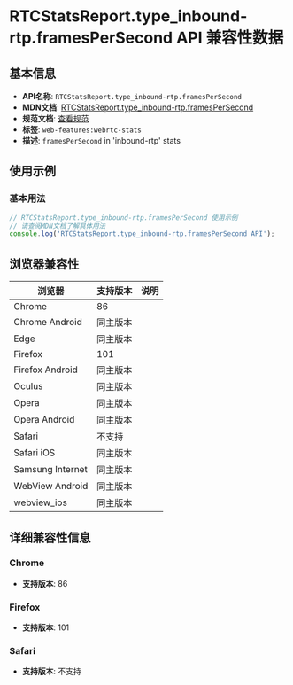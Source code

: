 # RTCStatsReport.type_inbound-rtp.framesPerSecond API 兼容性数据

## 基本信息

- **API名称**: `RTCStatsReport.type_inbound-rtp.framesPerSecond`
- **MDN文档**: [RTCStatsReport.type_inbound-rtp.framesPerSecond](https://developer.mozilla.org/docs/Web/API/RTCInboundRtpStreamStats/framesPerSecond)
- **规范文档**: [查看规范](https://w3c.github.io/webrtc-stats/#dom-rtcinboundrtpstreamstats-framespersecond)
- **标签**: `web-features:webrtc-stats`
- **描述**: `framesPerSecond` in 'inbound-rtp' stats

## 使用示例

### 基本用法

```javascript
// RTCStatsReport.type_inbound-rtp.framesPerSecond 使用示例
// 请查阅MDN文档了解具体用法
console.log('RTCStatsReport.type_inbound-rtp.framesPerSecond API');
```

## 浏览器兼容性

| 浏览器 | 支持版本 | 说明 |
|--------|----------|------|
| Chrome | 86 |  |
| Chrome Android | 同主版本 |  |
| Edge | 同主版本 |  |
| Firefox | 101 |  |
| Firefox Android | 同主版本 |  |
| Oculus | 同主版本 |  |
| Opera | 同主版本 |  |
| Opera Android | 同主版本 |  |
| Safari | 不支持 |  |
| Safari iOS | 同主版本 |  |
| Samsung Internet | 同主版本 |  |
| WebView Android | 同主版本 |  |
| webview_ios | 同主版本 |  |

## 详细兼容性信息

### Chrome

- **支持版本**: 86

### Firefox

- **支持版本**: 101

### Safari

- **支持版本**: 不支持


